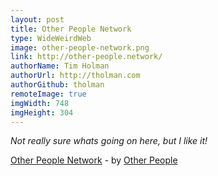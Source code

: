 ```yaml
---
layout: post
title: Other People Network
type: WideWeirdWeb
image: other-people-network.png
link: http://other-people.network/
authorName: Tim Holman
authorUrl: http://tholman.com
authorGithub: tholman
remoteImage: true
imgWidth: 748
imgHeight: 304
---
```


_Not really sure whats going on here, but I like it!_

[Other People Network](http://other-people.network/) - by [Other People](https://other-people.net/)
